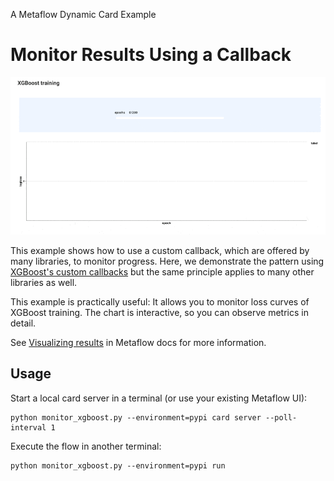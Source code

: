 
A Metaflow Dynamic Card Example
# Monitor Results Using a Callback

![](../images/rtcard-xgboost.gif)

This example shows how to use a custom callback, which are offered by
many libraries, to monitor progress. Here, we demonstrate the pattern
using [XGBoost's custom callbacks](https://xgboost.readthedocs.io/en/stable/python/callbacks.html#defining-your-own-callback)
but the same principle applies to many other libraries as well.

This example is practically useful: It allows you to monitor
loss curves of XGBoost training. The chart is interactive, so you can observe
metrics in detail.

See [Visualizing results](https://docs.metaflow.org/metaflow/visualizing-results) in Metaflow docs for more information.

## Usage

Start a local card server in a terminal (or use your existing Metaflow UI):
```
python monitor_xgboost.py --environment=pypi card server --poll-interval 1
```
Execute the flow in another terminal:
```
python monitor_xgboost.py --environment=pypi run
```
